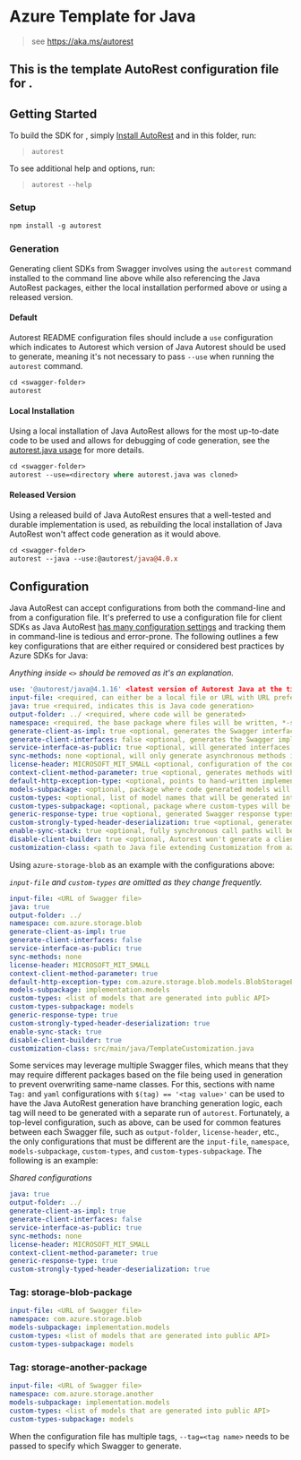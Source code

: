 # Azure Template for Java

> see https://aka.ms/autorest

This is the template AutoRest configuration file for <SDK clients here>.
---
## Getting Started

To build the SDK for <SDK clients here>, simply [Install AutoRest](https://aka.ms/autorest) and in this folder, run:

> `autorest`

To see additional help and options, run:

> `autorest --help`

### Setup
```ps
npm install -g autorest
```

### Generation

Generating client SDKs from Swagger involves using the `autorest` command installed to the command line above while
also referencing the Java AutoRest packages, either the local installation performed above or using a released version.

#### Default

Autorest README configuration files should include a `use` configuration which indicates to Autorest which version of
Java Autorest should be used to generate, meaning it's not necessary to pass `--use` when running the `autorest`
command.

```ps
cd <swagger-folder>
autorest
```

#### Local Installation

Using a local installation of Java AutoRest allows for the most up-to-date code to be used and allows for debugging of
code generation, see the [autorest.java usage](https://github.com/Azure/autorest.java#usage) for more details.

```ps
cd <swagger-folder>
autorest --use=<directory where autorest.java was cloned>
```

#### Released Version

Using a released build of Java AutoRest ensures that a well-tested and durable implementation is used, as rebuilding
the local installation of Java AutoRest won't affect code generation as it would above.

```ps
cd <swagger-folder>
autorest --java --use:@autorest/java@4.0.x
```

## Configuration

Java AutoRest can accept configurations from both the command-line and from a configuration file. It's preferred to use
a configuration file for client SDKs as Java AutoRest [has many configuration settings](https://github.com/Azure/autorest.java#settings)
and tracking them in command-line is tedious and error-prone. The following outlines a few key configurations that are
either required or considered best practices by Azure SDKs for Java:

_Anything inside `<>` should be removed as it's an explanation._

``` yaml
use: '@autorest/java@4.1.16' <latest version of Autorest Java at the time of creation or update>
input-file: <required, can either be a local file or URL with URL preferred>
java: true <required, indicates this is Java code generation>
output-folder: ../ <required, where code will be generated>
namespace: <required, the base package where files will be written, *-subpackage configurations will be extended from this>
generate-client-as-impl: true <optional, generates the Swagger interfaces as implementation>
generate-client-interfaces: false <optional, generates the Swagger implementations as interfaces>
service-interface-as-public: true <optional, will generated interfaces used by RestProxy as public to prevent SecurityManager issues>
sync-methods: none <optional, will only generate asynchronous methods in the interface layer>
license-header: MICROSOFT_MIT_SMALL <optional, configuration of the code generation license header>
context-client-method-parameter: true <optional, generates methods with Context as the final parameter for passing additional metadata per-call>
default-http-exception-type: <optional, points to hand-written implementation of HttpResponseException that should be used instead of the generated error type>
models-subpackage: <optional, package where code generated models will be placed>
custom-types: <optional, list of model names that will be generated into the custom-types-subpackage, generally used for generated models that should be public API>
custom-types-subpackage: <optional, package where custom-types will be placed>
generic-response-type: true <optional, generated Swagger response types using ResponseBase<Headers, Body> instead of a sub-type, helps reduce usage of reflection>
custom-strongly-typed-header-deserialization: true <optional, generated strongly-typed HTTP header classes will use simplified deserialization that is better performing>
enable-sync-stack: true <optional, fully synchronous call paths will be generated removing or limiting usage of Reactor>
disable-client-builder: true <optional, Autorest won't generate a client builder, useful for handwritten SDKs to reduce code area>
customization-class: <path to Java file extending Customization from azure-autorest-customization>
```

Using `azure-storage-blob` as an example with the configurations above:

_`input-file` and `custom-types` are omitted as they change frequently._

``` yaml
input-file: <URL of Swagger file>
java: true
output-folder: ../
namespace: com.azure.storage.blob
generate-client-as-impl: true
generate-client-interfaces: false
service-interface-as-public: true
sync-methods: none
license-header: MICROSOFT_MIT_SMALL
context-client-method-parameter: true
default-http-exception-type: com.azure.storage.blob.models.BlobStorageException
models-subpackage: implementation.models
custom-types: <list of models that are generated into public API> 
custom-types-subpackage: models
generic-response-type: true
custom-strongly-typed-header-deserialization: true
enable-sync-stack: true
disable-client-builder: true
customization-class: src/main/java/TemplateCustomization.java
```

Some services may leverage multiple Swagger files, which means that they may require different packages based on the
file being used in generation to prevent overwriting same-name classes. For this, sections with name `Tag:` and `yaml`
configurations with `$(tag) == '<tag value>'` can be used to have the Java AutoRest generation have branching generation 
logic, each tag will need to be generated with a separate run of `autorest`. Fortunately, a top-level configuration, 
such as above, can be used for common features between each Swagger file, such as `output-folder`, `license-header`, etc., 
the only configurations that must be different are the `input-file`, `namespace`, `models-subpackage`, `custom-types`, 
and `custom-types-subpackage`. The following is an example:

_Shared configurations_

``` yaml
java: true
output-folder: ../
generate-client-as-impl: true
generate-client-interfaces: false
service-interface-as-public: true
sync-methods: none
license-header: MICROSOFT_MIT_SMALL
context-client-method-parameter: true
generic-response-type: true
custom-strongly-typed-header-deserialization: true
```

### Tag: storage-blob-package

``` yaml $(tag) == 'storage-blob-package'
input-file: <URL of Swagger file>
namespace: com.azure.storage.blob
models-subpackage: implementation.models
custom-types: <list of models that are generated into public API> 
custom-types-subpackage: models
```

### Tag: storage-another-package

``` yaml $(tag) == 'storage-another-package'
input-file: <URL of Swagger file>
namespace: com.azure.storage.another
models-subpackage: implementation.models
custom-types: <list of models that are generated into public API> 
custom-types-subpackage: models
```

When the configuration file has multiple tags, `--tag=<tag name>` needs to be passed to specify which Swagger to
generate.
